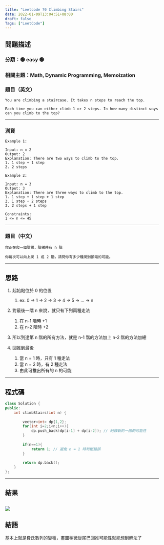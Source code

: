 ```yaml
---
title: "Leetcode 70 Climbing Stairs"
date: 2022-01-09T13:04:51+08:00
draft: false
Tags: ["LeetCode"]
---
```



## 問題描述

### 分類：🟢 easy 🟢

### 相關主題：Math, Dynamic Programming, Memoization

### 題目（英文）

```
You are climbing a staircase. It takes n steps to reach the top.

Each time you can either climb 1 or 2 steps. In how many distinct ways can you climb to the top?
```

---

### 測資

```
Example 1:

Input: n = 2
Output: 2
Explanation: There are two ways to climb to the top.
1. 1 step + 1 step
2. 2 steps

Example 2:

Input: n = 3
Output: 3
Explanation: There are three ways to climb to the top.
1. 1 step + 1 step + 1 step
2. 1 step + 2 steps
3. 2 steps + 1 step

Constraints:
1 <= n <= 45
```

---

### 題目（中文）

```
你正在爬一個階梯，階梯共有 n 階

你每次可以向上爬 1 或 2 階，請問你有多少種爬到頂端的可能。
```

---

## 思路

1. 起始點位於 0 的位置
   1. ex. 0 -> 1 -> 2 -> 3 -> 4 -> 5 -> ... -> n

2. 對最後一階 n 來說，就只有下列兩種走法
   1. 在 n-1 階時 +1 
   2. 在 n-2 階時 +2 

3. 所以到達第 n 階的所有方法，就是 n-1 階的方法加上 n-2 階的方法加總

4. 回推到最後
   1. 當 n = 1 時，只有 1 種走法
   2. 當 n = 2 時，有 2 種走法
   3. 由此可推出所有的 n 的可能

---

## 程式碼

```c++
class Solution {
public:
    int climbStairs(int n) {
        
        vector<int> dp{1,2};
        for(int i=2;i<n;i++){
            dp.push_back(dp[i-1] + dp[i-2]); // 紀錄新的一階的可能性
        }
        
        if(n==1){
            return 1; // 避免 n = 1 時判斷錯誤
        }
        
        return dp.back();
    }
};
```

---

## 結果

![](https://i.imgur.com/pZfOOkG.png)
---

## 結語

基本上就是費氏數列的變種，畫圖稍微從尾巴回推可能性就能想到解法了